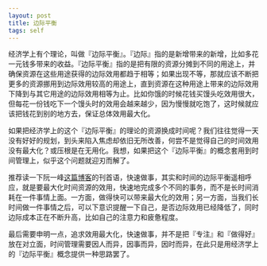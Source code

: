 ```yaml
---
layout: post
title: 边际平衡
tags: self
---
```


经济学上有个理论，叫做『边际平衡』。『边际』指的是新增带来的新增，比如多花一元钱多带来的收益。『边际平衡』指的是把有限的资源分摊到不同的用途上，并确保资源在这些用途获得的边际效用都趋于相等；如果出现不等，那就应该不断把更多的资源挪用到边际效用较高的用途上，直到资源在这种用途上带来的边际效用下降到与其它用途的边际效用相等为止。比如你饿的时候花钱买馒头吃效用很大，但每花一份钱吃下一个馒头时的效用会越来越少，因为慢慢就吃饱了，这时候就应该把钱花到别的地方去，保证总体效用最大化。

如果把经济学上的这个『边际平衡』的理论的资源换成时间呢？我们往往觉得一天没有好好的规划，到头来陷入焦虑却依旧无所改善，何尝不是觉得自己的时间效用没有最大化？或压根是在无用化。我想，如果把这个『边际平衡』的概念套用到时间管理上，似乎这个问题就迎刃而解了。

推荐读一下阮一峰[这篇博客](http://www.ruanyifeng.com/blog/2019/08/weekly-issue-69.html)的刊首语，快速做事，其实和时间的边际平衡遥相呼应，就是要最大化时间资源的效用，快速地完成多个不同的事务，而不是长时间消耗在一件事情上面。一方面，做得快可以带来最大化的效用；另一方面，当我们长时间做一件事情之后，可以下意识提醒一下自己，是否边际效用已经降低了，同时边际成本正在不断升高，比如自己的注意力和疲惫程度。

最后需要申明一点，追求效用最大化，快速做事，并不是把『专注』和『做得好』放在对立面，时间管理需要因人而异，因事而异，因时而异，在此只是用经济学上的『边际平衡』概念提供一种思路罢了。